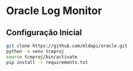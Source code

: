 # Oracle Log Monitor

## Configuração Inicial
```bash
git clone https://github.com/mldapi/oracle.git
python -m venv tceproj
source tceproj/bin/activate
pip install -r requirements.txt
